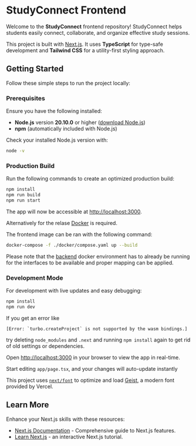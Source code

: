 # StudyConnect Frontend

Welcome to the **StudyConnect** frontend repository! StudyConnect helps students easily connect, collaborate, and organize effective study sessions.

This project is built with [Next.js](https://nextjs.org).   It uses **TypeScript** for type-safe development and **Tailwind CSS** for a utility-first styling approach.

## Getting Started

Follow these simple steps to run the project locally:

### Prerequisites

Ensure you have the following installed:

- **Node.js** version **20.10.0** or higher ([download Node.js](https://nodejs.org/))
- **npm** (automatically included with Node.js)

Check your installed Node.js version with:

```bash
node -v
```

### Production Build

Run the following commands to create an optimized production build:

```bash
npm install
npm run build
npm run start
```

The app will now be accessible at [http://localhost:3000](http://localhost:3000).

Alternatively for the relase [Docker](https://www.docker.com) is required.

The frontend image can be ran with the following command:
```bash
docker-compose -f ./docker/compose.yaml up --build
```

Please note that the [backend](https://github.com/StudyConnect-ZHAW/Backend) docker environment has to already be running for the interfaces to be available and proper mapping can be applied.

### Development Mode

For development with live updates and easy debugging:

```bash
npm install
npm run dev
```

If you get an error like
```
[Error: `turbo.createProject` is not supported by the wasm bindings.]
```
try deleting `node_modules` and `.next` and running `npm install` again to get rid of old settings or dependencies.

Open [http://localhost:3000](http://localhost:3000) in your browser to view the app in real-time.

Start editing `app/page.tsx`, and your changes will auto-update instantly

This project uses [`next/font`](https://nextjs.org/docs/app/building-your-application/optimizing/fonts) to optimize and load [Geist](https://vercel.com/font), a modern font provided by Vercel.

## Learn More

Enhance your Next.js skills with these resources:

- [Next.js Documentation](https://nextjs.org/docs) - Comprehensive guide to Next.js features.
- [Learn Next.js](https://nextjs.org/learn) - an interactive Next.js tutorial.
